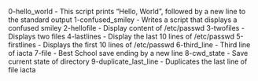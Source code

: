 0-hello_world	-	This script prints “Hello, World”, followed by a new line to the standard output
1-confused_smiley	-	Writes a script that displays a confused smiley
2-hellofile	-	Display content of /etc/passwd
3-twofiles	-	Displays two files
4-lastlines	-	Display the last 10 lines of /etc/passwd
5-firstlines	-	Displays the first 10 lines of /etc/passwd
6-third_line	-	Third line of iacta
7-file	-	Best School save ending by a new line
8-cwd_state	-	Save current state of directory
9-duplicate_last_line	-	Duplicates the last line of file iacta
